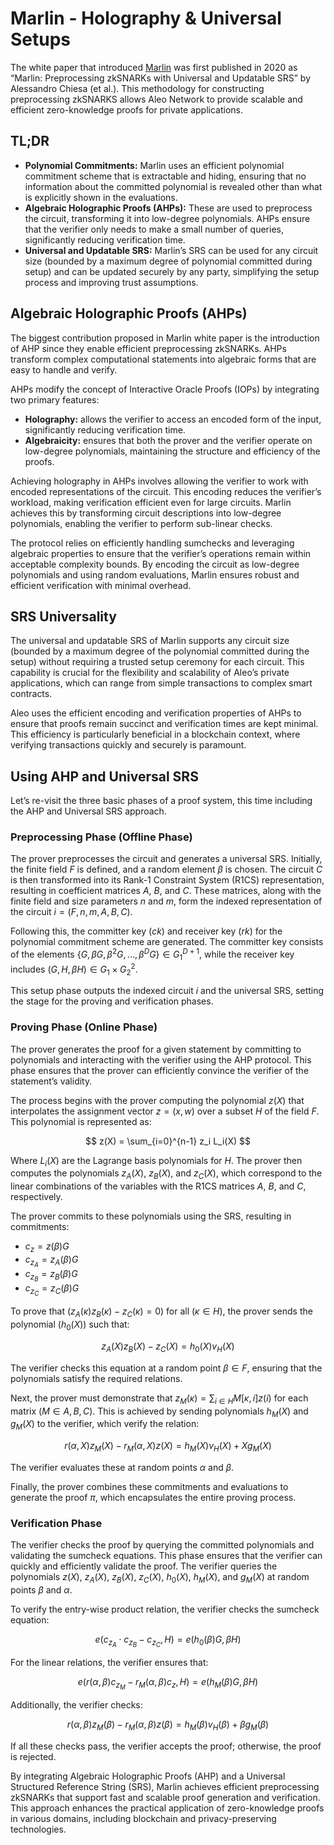 # Marlin - Holography & Universal Setups

The white paper that introduced [Marlin](https://eprint.iacr.org/2019/1047.pdf) was first published in 2020 as “Marlin: Preprocessing zkSNARKs with Universal and Updatable SRS” by Alessandro Chiesa (et al.). This methodology for constructing preprocessing zkSNARKS allows Aleo Network to provide scalable and efficient zero-knowledge proofs for private applications.

## TL;DR

- **Polynomial Commitments:** Marlin uses an efficient polynomial commitment scheme that is extractable and hiding, ensuring that no information about the committed polynomial is revealed other than what is explicitly shown in the evaluations.
- **Algebraic Holographic Proofs (AHPs):** These are used to preprocess the circuit, transforming it into low-degree polynomials. AHPs ensure that the verifier only needs to make a small number of queries, significantly reducing verification time.
- **Universal and Updatable SRS:** Marlin’s SRS can be used for any circuit size (bounded by a maximum degree of polynomial committed during setup) and can be updated securely by any party, simplifying the setup process and improving trust assumptions.

## Algebraic Holographic Proofs (AHPs)

The biggest contribution proposed in Marlin white paper is the introduction of AHP since they enable efficient preprocessing zkSNARKs. AHPs transform complex computational statements into algebraic forms that are easy to handle and verify.

AHPs modify the concept of Interactive Oracle Proofs (IOPs) by integrating two primary features:

- **Holography:** allows the verifier to access an encoded form of the input, significantly reducing verification time.
- **Algebraicity:** ensures that both the prover and the verifier operate on low-degree polynomials, maintaining the structure and efficiency of the proofs.

Achieving holography in AHPs involves allowing the verifier to work with encoded representations of the circuit. This encoding reduces the verifier’s workload, making verification efficient even for large circuits. Marlin achieves this by transforming circuit descriptions into low-degree polynomials, enabling the verifier to perform sub-linear checks.

The protocol relies on efficiently handling sumchecks and leveraging algebraic properties to ensure that the verifier’s operations remain within acceptable complexity bounds. By encoding the circuit as low-degree polynomials and using random evaluations, Marlin ensures robust and efficient verification with minimal overhead.

## SRS Universality

The universal and updatable SRS of Marlin supports any circuit size (bounded by a maximum degree of the polynomial committed during the setup) without requiring a trusted setup ceremony for each circuit. This capability is crucial for the flexibility and scalability of Aleo’s private applications, which can range from simple transactions to complex smart contracts.

Aleo uses the efficient encoding and verification properties of AHPs to ensure that proofs remain succinct and verification times are kept minimal. This efficiency is particularly beneficial in a blockchain context, where verifying transactions quickly and securely is paramount.

## **Using AHP and Universal SRS**

Let’s re-visit the three basic phases of a proof system, this time including the AHP and Universal SRS approach.

### **Preprocessing Phase (Offline Phase)**

The prover preprocesses the circuit and generates a universal SRS. Initially, the finite field $F$ is defined, and a random element $\beta$ is chosen. The circuit $C$ is then transformed into its Rank-1 Constraint System (R1CS) representation, resulting in coefficient matrices $A$, $B$, and $C$. These matrices, along with the finite field and size parameters $n$ and $m$, form the indexed representation of the circuit $i = (F, n, m, A, B, C)$.

Following this, the committer key ($ck$) and receiver key ($rk$) for the polynomial commitment scheme are generated. The committer key consists of the elements $\{G, \beta G, \beta^2 G, \ldots, \beta^D G\} \in G_1^{D+1}$, while the receiver key includes $(G, H, \beta H) \in G_1 \times G_2^2$.

This setup phase outputs the indexed circuit $i$ and the universal SRS, setting the stage for the proving and verification phases.

### **Proving Phase (Online Phase)**

The prover generates the proof for a given statement by committing to polynomials and interacting with the verifier using the AHP protocol. This phase ensures that the prover can efficiently convince the verifier of the statement’s validity.

The process begins with the prover computing the polynomial $z(X)$ that interpolates the assignment vector $z = (x, w)$ over a subset $H$ of the field $F$. This polynomial is represented as:

$$
z(X) = \sum_{i=0}^{n-1} z_i L_i(X)
$$

Where $L_i(X)$ are the Lagrange basis polynomials for $H$. The prover then computes the polynomials $z_A(X)$, $z_B(X)$, and $z_C(X)$, which correspond to the linear combinations of the variables with the R1CS matrices $A$$,$ $B$, and $C$, respectively.

The prover commits to these polynomials using the SRS, resulting in commitments:

- $c_z = z(\beta) G$
- $c_{z_A} = z_A(\beta) G$
- $c_{z_B} = z_B(\beta) G$
- $c_{z_C} = z_C(\beta) G$

To prove that $(z_A(κ) z_B(κ) - z_C(κ) = 0)$ for all $(κ \in H)$, the prover sends the polynomial $(h_0(X))$ such that:

$$
z_A(X) z_B(X) - z_C(X) = h_0(X) v_H(X)
$$

The verifier checks this equation at a random point $\beta \in F$, ensuring that the polynomials satisfy the required relations.

Next, the prover must demonstrate that $z_M(κ) = \sum_{i \in H} M[κ, i] z(i)$ for each matrix $(M \in {A, B, C})$. This is achieved by sending polynomials $h_M(X)$ and $g_M(X)$ to the verifier, which verify the relation:

$$
r(\alpha, X) z_M(X) - r_M(α, X) z(X) = h_M(X) v_H(X) + X g_M(X)
$$

The verifier evaluates these at random points $\alpha$ and $\beta$.

Finally, the prover combines these commitments and evaluations to generate the proof $\pi$, which encapsulates the entire proving process.

### **Verification Phase**

The verifier checks the proof by querying the committed polynomials and validating the sumcheck equations. This phase ensures that the verifier can quickly and efficiently validate the proof. The verifier queries the polynomials $z(X$), $z_A(X$), $z_B(X)$, $z_C(X)$, $h_0(X)$, $h_M(X)$, and $g_M(X)$ at random points $\beta$ and $\alpha$.

To verify the entry-wise product relation, the verifier checks the sumcheck equation:

$$
e(c_{z_A} \cdot c_{z_B} - c_{z_C}, H) = e(h_0(\beta) G, \beta H)
$$

For the linear relations, the verifier ensures that:

$$
e(r(α, β) c_{z_M} - r_M(α, β) c_z, H) = e(h_M(\beta) G, \beta H)
$$

Additionally, the verifier checks:

$$
r(α, β) z_M(β) - r_M(α, β) z(β) = h_M(β) v_H(β) + β g_M(β)
$$

If all these checks pass, the verifier accepts the proof; otherwise, the proof is rejected.

By integrating Algebraic Holographic Proofs (AHP) and a Universal Structured Reference String (SRS), Marlin achieves efficient preprocessing zkSNARKs that support fast and scalable proof generation and verification. This approach enhances the practical application of zero-knowledge proofs in various domains, including blockchain and privacy-preserving technologies.

